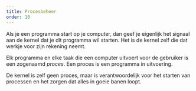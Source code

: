 ```yaml
---
title: Procesbeheer
order: 10
---
```


Als je een programma start op je computer, dan geef je eigenlijk het signaal aan
de kernel dat je dit programma wil starten. Het is de kernel zelf die dat werkje
voor zijn rekening neemt.

Elk programma en elke taak die een computer uitvoert voor de gebruiker
is een zogenaamd _proces_. Een proces is een programma in uitvoering.

De kernel is zelf geen proces, maar is verantwoordelijk voor het starten van processen
en het zorgen dat alles in goeie banen loopt.

